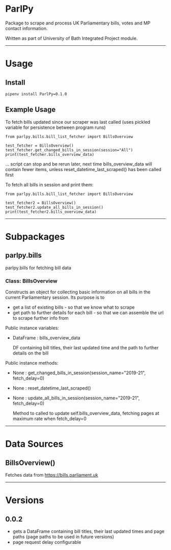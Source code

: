 # ParlPy

Package to scrape and process UK Parliamentary bills, votes and MP contact information.

Written as part of University of Bath Integrated Project module. 

---

# Usage

## Install

    pipenv install ParlPy=0.1.0

## Example Usage

To fetch bills updated since our scraper was last called (uses pickled variable for persistence between program runs)

    from parlpy.bills.bill_list_fetcher import BillsOverview

    test_fetcher = BillsOverview()
    test_fetcher.get_changed_bills_in_session(session="All")
    print(test_fetcher.bills_overview_data)

... script can stop and be rerun later, next time bills_overview_data will contain fewer items, unless 
reset_datetime_last_scraped() has been called first

To fetch all bills in session and print them:

    from parlpy.bills.bill_list_fetcher import BillsOverview
    
    test_fetcher2 = BillsOverview()
    test_fetcher2.update_all_bills_in_session()
    print(test_fetcher2.bills_overview_data)

---

# Subpackages

## parlpy.bills 
parlpy.bills for fetching bill data


### Class: BillsOverview

Constructs an object for collecting basic information on all bills in the current Parliamentary session. Its purpose is
to
* get a list of existing bills - so that we know what to scrape
* get path to further details for each bill - so that we can assemble the url to scrape further info from


Public instance variables:
* DataFrame : bills_overview_data 
  
    DF containing bill titles, their last updated time and the path to further
details on the bill
  
Public instance methods:
* None : get_changed_bills_in_session(session_name="2019-21", fetch_delay=0)
* None : reset_datetime_last_scraped()
* None : update_all_bills_in_session(session_name="2019-21", fetch_delay=0)

    Method to called to update self.bills_overview_data, fetching pages at maximum rate when fetch_delay=0

---

# Data Sources

## BillsOverview()

Fetches data from https://bills.parliament.uk

---

# Versions

## 0.0.2
* gets a DataFrame containing bill titles, their last updated times and page paths (page paths to be used in
  future versions)
* page request delay configurable
